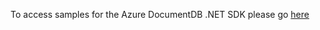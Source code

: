 To access samples for the Azure DocumentDB .NET SDK please go  [here](https://code.msdn.microsoft.com/windowsazure/Azure-DocumentDB-NET-Code-6b3da8af "here")
